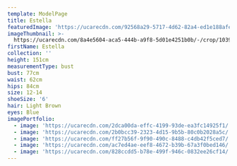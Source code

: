 ```yaml
---
template: ModelPage
title: Estella
featuredImage: 'https://ucarecdn.com/92568a29-5717-4d62-82a4-ed1e188afe70/'
imageThumbnail: >-
  https://ucarecdn.com/8a4e5604-aca5-444b-a9f8-5d01e4251b0b/-/crop/1039x1465/705,18/-/preview/
firstName: Estella
collection: ''
height: 151cm
measurementType: bust
bust: 77cm
waist: 62cm
hips: 84cm
size: 12-14
shoeSize: '6'
hair: Light Brown
eyes: Blue
imagePortfolio:
  - image: 'https://ucarecdn.com/2dca00da-effc-4199-93de-ea3fc14925f1/'
  - image: 'https://ucarecdn.com/2b0bcc39-2323-4d15-9b5b-80c0b2028a5c/'
  - image: 'https://ucarecdn.com/ff27b56f-9f90-490c-8488-c4db42f5ced7/'
  - image: 'https://ucarecdn.com/ac7ed4ae-eef8-4672-b39b-67a3f0bed146/'
  - image: 'https://ucarecdn.com/828ccdd5-b78e-499f-946c-0832ee26cf14/'
---
```


